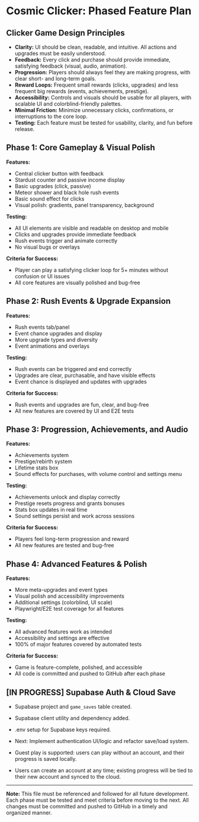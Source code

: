 # Cosmic Clicker: Phased Feature Plan

## Clicker Game Design Principles
- **Clarity:** UI should be clean, readable, and intuitive. All actions and upgrades must be easily understood.
- **Feedback:** Every click and purchase should provide immediate, satisfying feedback (visual, audio, animation).
- **Progression:** Players should always feel they are making progress, with clear short- and long-term goals.
- **Reward Loops:** Frequent small rewards (clicks, upgrades) and less frequent big rewards (events, achievements, prestige).
- **Accessibility:** Controls and visuals should be usable for all players, with scalable UI and colorblind-friendly palettes.
- **Minimal Friction:** Minimize unnecessary clicks, confirmations, or interruptions to the core loop.
- **Testing:** Each feature must be tested for usability, clarity, and fun before release.

## Phase 1: Core Gameplay & Visual Polish
**Features:**
- Central clicker button with feedback
- Stardust counter and passive income display
- Basic upgrades (click, passive)
- Meteor shower and black hole rush events
- Basic sound effect for clicks
- Visual polish: gradients, panel transparency, background

**Testing:**
- All UI elements are visible and readable on desktop and mobile
- Clicks and upgrades provide immediate feedback
- Rush events trigger and animate correctly
- No visual bugs or overlays

**Criteria for Success:**
- Player can play a satisfying clicker loop for 5+ minutes without confusion or UI issues
- All core features are visually polished and bug-free

## Phase 2: Rush Events & Upgrade Expansion
**Features:**
- Rush events tab/panel
- Event chance upgrades and display
- More upgrade types and diversity
- Event animations and overlays

**Testing:**
- Rush events can be triggered and end correctly
- Upgrades are clear, purchasable, and have visible effects
- Event chance is displayed and updates with upgrades

**Criteria for Success:**
- Rush events and upgrades are fun, clear, and bug-free
- All new features are covered by UI and E2E tests

## Phase 3: Progression, Achievements, and Audio
**Features:**
- Achievements system
- Prestige/rebirth system
- Lifetime stats box
- Sound effects for purchases, with volume control and settings menu

**Testing:**
- Achievements unlock and display correctly
- Prestige resets progress and grants bonuses
- Stats box updates in real time
- Sound settings persist and work across sessions

**Criteria for Success:**
- Players feel long-term progression and reward
- All new features are tested and bug-free

## Phase 4: Advanced Features & Polish
**Features:**
- More meta-upgrades and event types
- Visual polish and accessibility improvements
- Additional settings (colorblind, UI scale)
- Playwright/E2E test coverage for all features

**Testing:**
- All advanced features work as intended
- Accessibility and settings are effective
- 100% of major features covered by automated tests

**Criteria for Success:**
- Game is feature-complete, polished, and accessible
- All code is committed and pushed to GitHub after each phase

## [IN PROGRESS] Supabase Auth & Cloud Save
- Supabase project and `game_saves` table created.
- Supabase client utility and dependency added.
- .env setup for Supabase keys required.
- Next: Implement authentication UI/logic and refactor save/load system.

- Guest play is supported: users can play without an account, and their progress is saved locally.
- Users can create an account at any time; existing progress will be tied to their new account and synced to the cloud.

---

**Note:** This file must be referenced and followed for all future development. Each phase must be tested and meet criteria before moving to the next. All changes must be committed and pushed to GitHub in a timely and organized manner. 